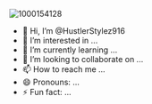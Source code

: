 ![1000154128](https://github.com/HustlerStylez916/HustlerStylez916/assets/145263054/002bab11-8994-4b1c-9300-883eb9a8a049)
- 👋 Hi, I’m @HustlerStylez916
- 👀 I’m interested in ...
- 🌱 I’m currently learning ...
- 💞️ I’m looking to collaborate on ...
- 📫 How to reach me ...
- 😄 Pronouns: ...
- ⚡ Fun fact: ...

<!---
HustlerStylez916/HustlerStylez916 is a ✨ special ✨ repository because its `README.md` (this file) appears on your GitHub profile.
You can click the Preview link to take a look at your changes.
--->

